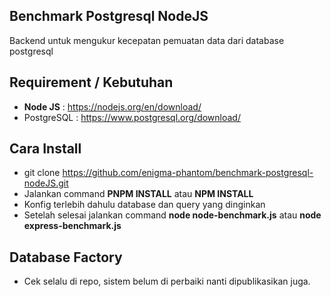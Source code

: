 ## Benchmark Postgresql NodeJS
Backend untuk mengukur kecepatan pemuatan data dari database postgresql

## Requirement / Kebutuhan
- __Node JS__ : https://nodejs.org/en/download/
- PostgreSQL : https://www.postgresql.org/download/

## Cara Install
- git clone https://github.com/enigma-phantom/benchmark-postgresql-nodeJS.git
- Jalankan command __PNPM INSTALL__ atau __NPM INSTALL__
- Konfig terlebih dahulu database dan query yang dinginkan
- Setelah selesai jalankan command __node node-benchmark.js__ atau __node express-benchmark.js__

## Database Factory
- Cek selalu di repo, sistem belum di perbaiki nanti dipublikasikan juga.
